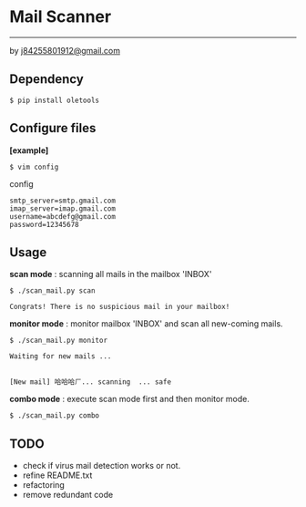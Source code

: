 # Mail Scanner
-------------------
by j84255801912@gmail.com

## Dependency
```bsh
$ pip install oletools
```

## Configure files
**[example]**
```bsh
$ vim config
```

config
```config
smtp_server=smtp.gmail.com
imap_server=imap.gmail.com
username=abcdefg@gmail.com
password=12345678
```

## Usage
**scan mode** : scanning all mails in the mailbox 'INBOX'
```bsh
$ ./scan_mail.py scan

Congrats! There is no suspicious mail in your mailbox!
```
**monitor mode** : monitor mailbox 'INBOX' and scan all new-coming mails.
```bsh
$ ./scan_mail.py monitor

Waiting for new mails ...


[New mail] 哈哈哈ㄏ... scanning  ... safe
```
**combo mode** : execute scan mode first and then monitor mode.
```bsh
$ ./scan_mail.py combo
```

## TODO
* check if virus mail detection works or not.
* refine README.txt
* refactoring
* remove redundant code
